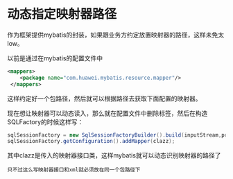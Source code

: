 # 动态指定映射器路径

作为框架提供mybatis的封装，如果跟业务方约定放置映射器的路径，这样未免太low。

以前是通过在mybatis的配置文件中

```xml
<mappers>
    <package name="com.huawei.mybatis.resource.mapper"/>
 </mappers>
```

这样约定好一个包路径，然后就可以根据路径去获取下面配置的映射器。



现在想让映射器可以动态读入，那么就在配置文件中删除<mappers>标签，然后在构造SQLFactory的时候这样写：

```java
sqlSessionFactory = new SqlSessionFactoryBuilder().build(inputStream,properties);
sqlSessionFactory.getConfiguration().addMapper(clazz);
```

其中clazz是传入的映射器接口类，这样mybatis就可以动态识别映射器的路径了

`只不过这么写映射器接口和xml就必须放在同一个包路径下`
